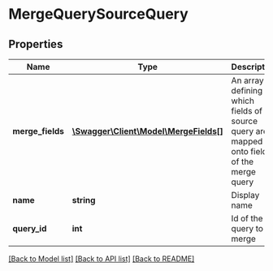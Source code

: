 # MergeQuerySourceQuery

## Properties
Name | Type | Description | Notes
------------ | ------------- | ------------- | -------------
**merge_fields** | [**\Swagger\Client\Model\MergeFields[]**](MergeFields.md) | An array defining which fields of the source query are mapped onto fields of the merge query | [optional] 
**name** | **string** | Display name | [optional] 
**query_id** | **int** | Id of the query to merge | [optional] 

[[Back to Model list]](../README.md#documentation-for-models) [[Back to API list]](../README.md#documentation-for-api-endpoints) [[Back to README]](../README.md)


